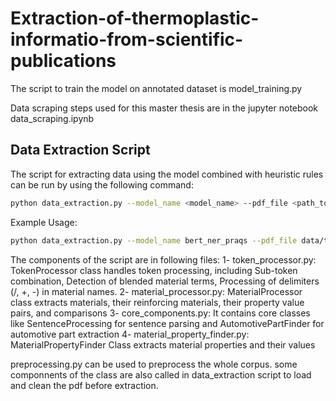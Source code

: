 # Extraction-of-thermoplastic-informatio-from-scientific-publications

The script to train the model on annotated dataset is model_training.py

Data scraping steps used for this master thesis are in the jupyter notebook data_scraping.ipynb

## Data Extraction Script

The script for extracting data using the model combined with heuristic rules can be run by using the following command:

```bash
python data_extraction.py --model_name <model_name> --pdf_file <path_to_pdf_file>
```
Example Usage:
```bash
python data_extraction.py --model_name bert_ner_praqs --pdf_file data/test.pdf
```

The components of the script are in following files:
1- token_processor.py: TokenProcessor class handles token processing, including Sub-token combination, Detection of blended material terms, Processing of delimiters (/, +, -) in material names.
2- material_processor.py: MaterialProcessor class extracts materials, their reinforcing materials, their property value pairs, and comparisons
3- core_components.py: It contains core classes like SentenceProcessing for sentence parsing and AutomotivePartFinder for automotive part extraction
4- material_property_finder.py: MaterialPropertyFinder Class extracts material properties and their values

preprocessing.py can be used to preprocess the whole corpus. some componnents of the class are also called in data_extraction script to load and clean the pdf before extraction.
